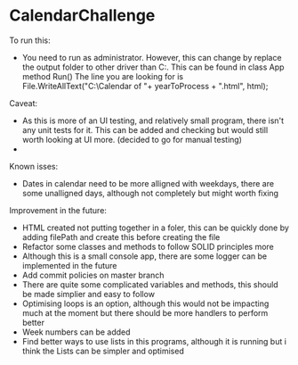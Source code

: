 # CalendarChallenge

To run this:
- You need to run as administrator. However, this can change by replace the output folder to other driver than C:\. 
This can be found in class App method Run()
The line you are looking for is File.WriteAllText("C:\\Calendar of "+ yearToProcess + ".html", html);

Caveat:
- As this is more of an UI testing, and relatively small program, there isn't any unit tests for it. This can be added and checking but would still worth looking at UI more. (decided to go for manual testing)
- 
Known isses:
- Dates in calendar need to be more alligned with weekdays, there are some unalligned days, although not completely but might worth fixing

Improvement in the future:
- HTML created not putting together in a foler, this can be quickly done by adding filePath and create this before creating the file
- Refactor some classes and methods to follow SOLID principles more
- Although this is a small console app, there are some logger can be implemented in the future 
- Add commit policies on master branch
- There are quite some complicated variables and methods, this should be made simplier and easy to follow
- Optimising loops is an option, although this would not be impacting much at the moment but there should be more handlers to perform better
- Week numbers can be added 
- Find better ways to use lists in this programs, although it is running but i think the Lists can be simpler and optimised
